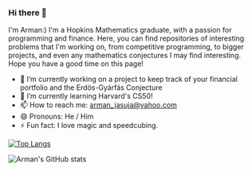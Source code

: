 ### Hi there 👋
I'm Arman:) I'm a Hopkins Mathematics graduate, with a passion for programming and finance. Here, you can find repositories of interesting problems that I'm working on, from competitive programming, to bigger projects, and even any mathematics conjectures I may find interesting.
Hope you have a good time on this page!

- 🔭 I’m currently working on a project to keep track of your financial portfolio and the Erdös-Gyárfás Conjecture
- 🌱 I’m currently learning Harvard's CS50!
- 📫 How to reach me: arman_jasuja@yahoo.com
- 😄 Pronouns: He / Him
- ⚡ Fun fact: I love magic and speedcubing.

[![Top Langs](https://github-readme-stats-git-masterrstaa-rickstaa.vercel.app/api/top-langs/?username=armurox&show_icons=true&theme=radical)](https://github.com/armurox/github-readme-stats)

![Arman's GitHub stats](https://github-readme-stats.vercel.app/api?username=armurox&show_icons=true&theme=radical)
